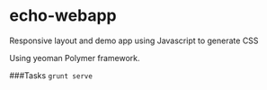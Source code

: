 echo-webapp
===============

Responsive layout and demo app using Javascript to generate CSS

Using yeoman Polymer framework.

###Tasks
`grunt serve`
